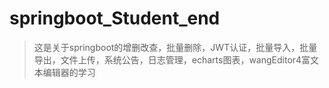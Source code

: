 # springboot_Student_end
> 这是关于springboot的增删改查，批量删除，JWT认证，批量导入，批量导出，文件上传，系统公告，日志管理，echarts图表，wangEditor4富文本编辑器的学习  
